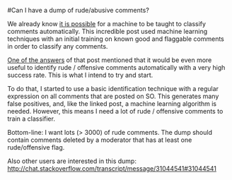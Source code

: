 #Can I have a dump of rude/abusive comments?

We already know [it is possible](http://meta.stackoverflow.com/questions/280546/can-a-machine-be-taught-to-flag-comments-automatically) for a machine to be taught to classify comments automatically. This incredible post used machine learning techniques with an initial training on known good and flaggable comments in order to classify any comments.

[One of the answers](http://meta.stackoverflow.com/a/280554/1743880) of that post mentioned that it would be even more useful to identify rude / offensive comments automatically with a very high success rate. This is what I intend to try and start.

To do that, I started to use a basic identification technique with a regular expression on all comments that are posted on SO. This generates many false positives, and, like the linked post, a machine learning algorithm is needed. However, this means I need a lot of rude / offensive comments to train a classifier. 

Bottom-line: I want lots (> 3000) of rude comments. The dump should contain comments deleted by a moderator that has at least one rude/offensive flag.

Also other users are interested in this dump:
http://chat.stackoverflow.com/transcript/message/31044541#31044541
